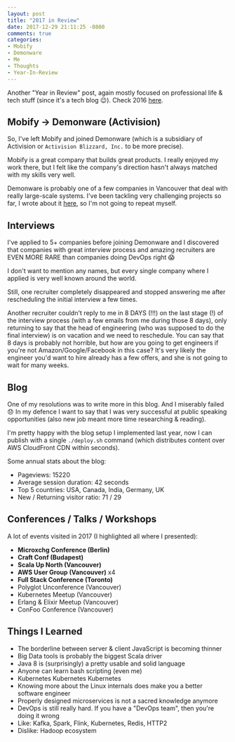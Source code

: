 ```yaml
---
layout: post
title: "2017 in Review"
date: 2017-12-29 21:11:25 -0800
comments: true
categories:
- Mobify
- Demonware
- Me
- Thoughts
- Year-In-Review
---
```


Another "Year in Review" post, again mostly focused on professional life & tech stuff (since it's a tech blog 😉). Check 2016 [here](https://sap1ens.com/blog/2016/12/30/2016-in-review/).

<!-- more -->

## Mobify -> Demonware (Activision)

So, I've left Mobify and joined Demonware (which is a subsidiary of Activision or `Activision Blizzard, Inc.` to be more precise).

Mobify is a great company that builds great products. I really enjoyed my work there, but I felt like the company's direction hasn't always matched with my skills very well.

Demonware is probably one of a few companies in Vancouver that deal with really large-scale systems. I've been tackling very challenging projects so far, I wrote about it [here](https://sap1ens.com/blog/2017/11/15/6-months-at-demonware/), so I'm not going to repeat myself.

## Interviews

I've applied to 5+ companies before joining Demonware and I discovered that companies with great interview process and amazing recruiters are EVEN MORE RARE than companies doing DevOps right 😱

I don't want to mention any names, but every single company where I applied is very well known around the world.

Still, one recruiter completely disappeared and stopped answering me after rescheduling the initial interview a few times.

Another recruiter couldn't reply to me in 8 DAYS (!!!) on the last stage (!) of the interview process (with a few emails from me during those 8 days), only returning to say that the head of engineering (who was supposed to do the final interview) is on vacation and we need to reschedule. You can say that 8 days is probably not horrible, but how are you going to get engineers if you're not Amazon/Google/Facebook in this case? It's very likely the engineer you'd want to hire already has a few offers, and she is not going to wait for many weeks.

## Blog

One of my resolutions was to write more in this blog. And I miserably failed 😞 In my defence I want to say that I was very successful at public speaking opportunities (also new job meant more time researching & reading).

I'm pretty happy with the blog setup I implemented last year, now I can publish with a single `./deploy.sh` command (which distributes content over AWS CloudFront CDN within seconds).

Some annual stats about the blog:

- Pageviews: 15220
- Average session duration: 42 seconds
- Top 5 countries: USA, Canada, India, Germany, UK
- New / Returning visitor ratio: 71 / 29

## Conferences / Talks / Workshops

A lot of events visited in 2017 (I highlighted all where I presented):

- **Microxchg Conference (Berlin)**
- **Craft Conf (Budapest)**
- **Scala Up North (Vancouver)**
- **AWS User Group (Vancouver)** x4
- **Full Stack Conference (Toronto)**
- Polyglot Unconference (Vancouver)
- Kubernetes Meetup (Vancouver)
- Erlang & Elixir Meetup (Vancouver)
- ConFoo Conference (Vancouver)

## Things I Learned

- The borderline between server & client JavaScript is becoming thinner
- Big Data tools is probably the biggest Scala driver
- Java 8 is (surprisingly) a pretty usable and solid language
- Anyone can learn bash scripting (even me)
- Kubernetes Kubernetes Kubernetes
- Knowing more about the Linux internals does make you a better software engineer
- Properly designed microservices is not a sacred knowledge anymore
- DevOps is still really hard. If you have a "DevOps team", then you're doing it wrong
- Like: Kafka, Spark, Flink, Kubernetes, Redis, HTTP2
- Dislike: Hadoop ecosystem
